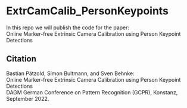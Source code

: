 # ExtrCamCalib_PersonKeypoints
In this repo we will publish the code for the paper:<br>
Online Marker-free Extrinsic Camera Calibration using Person Keypoint Detections

## Citation
Bastian Pätzold, Simon Bultmann, and Sven Behnke:<br>
Online Marker-free Extrinsic Camera Calibration using Person Keypoint Detections <br>
DAGM German Conference on Pattern Recognition (GCPR), Konstanz, September 2022.
